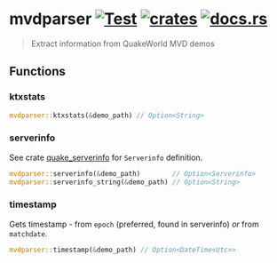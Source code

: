 # mvdparser [![Test](https://github.com/vikpe/mvdparser/actions/workflows/test.yml/badge.svg?branch=main)](https://github.com/vikpe/mvdparser/actions/workflows/test.yml) [![crates](https://img.shields.io/crates/v/mvdparser)](https://crates.io/crates/mvdparser) [![docs.rs](https://img.shields.io/docsrs/mvdparser)](https://docs.rs/mvdparser/)

> Extract information from QuakeWorld MVD demos

## Functions

### ktxstats

```rust
mvdparser::ktxstats(&demo_path) // Option<String>
```

### serverinfo

See crate [quake_serverinfo](https://github.com/vikpe/quake_serverinfo) for `Serverinfo` definition.

```rust
mvdparser::serverinfo(&demo_path)        // Option<Serverinfo>
mvdparser::serverinfo_string(&demo_path) // Option<String>
```

### timestamp

Gets timestamp - from `epoch` (preferred, found in serverinfo) _or_ from `matchdate`.

```rust
mvdparser::timestamp(&demo_path) // Option<DateTime<Utc>>
```
